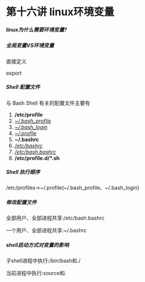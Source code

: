 # 第十六讲 linux环境变量

##### linux为什么需要环境变量?

##### 全局变量VS环境变量

直接定义

export

##### Shell 配置文件

与 Bash Shell 有关的配置文件主要有

1. **/etc/profile**
2. <u>*~/.bash_profile*</u>
3. <u>*~/.bash_login*</u>
4. <u>*~/.profile*</u>
5. **~/.bashrc**
6. <u>*/etc/bashrc*</u>
7. *<u>/etc/bash.bashrc</u>*
8. **/etc/profile.d/*.sh**

##### Shell 执行顺序

/etc/profiles->~/.profile(~/.bash_profile、~/.bash_login)

##### 修改配置文件

全部用户、全部进程共享:/etc/bash.bashrc

一个用户、全部进程共享:~/.bashrc

##### shell启动方式对变量的影响

子shell进程中执行:/bin/bash和./

当前进程中执行:source和.